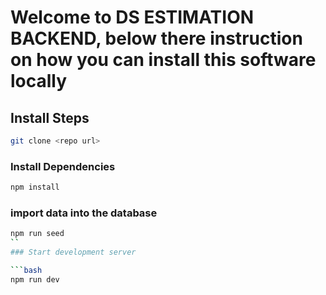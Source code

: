# Welcome to DS ESTIMATION BACKEND, below there instruction on how you can install this software locally

## Install Steps

```bash
git clone <repo url>
```

### Install Dependencies

```bash
npm install
```

### import data into the database

````bash
npm run seed
``
### Start development server

```bash
npm run dev
````
